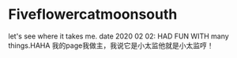 # Fiveflowercatmoonsouth
let's see where it takes me.
date 2020 02 02:
HAD FUN WITH many things.HAHA
我的page我做主，我说它是小太监他就是小太监哼！



